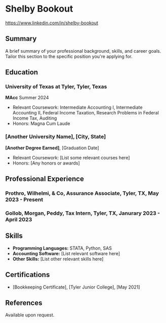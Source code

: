 # Shelby Bookout
https://www.linkedin.com/in/shelby-bookout

## Summary
A brief summary of your professional background, skills, and career goals. Tailor this section to the specific position you're applying for.

## Education
### University of Texas at Tyler, Tyler, Texas
**MAcc** Summer 2024
- Relevant Coursework: Intermediate Accounting I, Intermediate Accounting II, Federal Income Taxation, Research Problems in Federal Income Tax, Auditing
- Honors: Magna Cum Laude

### [Another University Name], [City, State]
**[Another Degree Earned]**, [Graduation Date]
- Relevant Coursework: [List some relevant courses here]
- Honors: [Any honors or awards]

## Professional Experience
### Prothro, Wilhelmi, & Co, Assurance Associate, Tyler, TX, May 2023 - Present

### Gollob, Morgan, Peddy, Tax Intern, Tyler, TX, Janurary 2023 - April 2023

## Skills
- **Programming Languages:** STATA, Python, SAS
- **Accounting Software:** [List relevant software here]
- **Other Skills:** [List other relevant skills here]

## Certifications
- [Bookkeeping Certificate], [Tyler Junior College], [May 2021]

## References
Available upon request.
